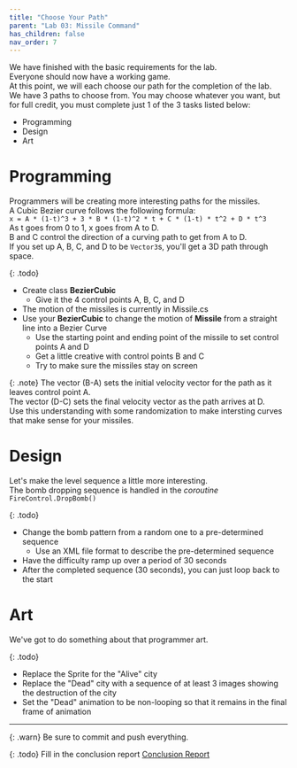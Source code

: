 ```yaml
---
title: "Choose Your Path"
parent: "Lab 03: Missile Command"
has_children: false
nav_order: 7
---
```


We have finished with the basic requirements for the lab.\
Everyone should now have a working game.\
At this point, we will each choose our path for the completion of the lab.\
We have 3 paths to choose from. You may choose whatever you want, but for full credit, you must complete just 1 of the 3 tasks listed below:
* Programming
* Design
* Art

# Programming
Programmers will be creating more interesting paths for the missiles.\
A Cubic Bezier curve follows the following formula:\
`x = A * (1-t)^3 + 3 * B * (1-t)^2 * t + C * (1-t) * t^2 + D * t^3`\
As t goes from 0 to 1, x goes from A to D.\
B and C control the direction of a curving path to get from A to D.\
If you set up A, B, C, and D to be `Vector3`s, you'll get a 3D path through space.

{: .todo}
* Create class **BezierCubic**
    * Give it the 4 control points A, B, C, and D
* The motion of the missiles is currently in Missile.cs
* Use your **BezierCubic** to change the motion of **Missile** from a straight line into a Bezier Curve
    * Use the starting point and ending point of the missile to set control points A and D
    * Get a little creative with control points B and C
    * Try to make sure the missiles stay on screen

{: .note}
The vector (B-A) sets the initial velocity vector for the path as it leaves control point A.\
The vector (D-C) sets the final velocity vector as the path arrives at D.\
Use this understanding with some randomization to make intersting curves that make sense for your missiles.

# Design
Let's make the level sequence a little more interesting.\
The bomb dropping sequence is handled in the *coroutine* `FireControl.DropBomb()`

{: .todo}
* Change the bomb pattern from a random one to a pre-determined sequence
	* Use an XML file format to describe the pre-determined sequence
* Have the difficulty ramp up over a period of 30 seconds
* After the completed sequence (30 seconds), you can just loop back to the start

# Art
We've got to do something about that programmer art.

{: .todo}
* Replace the Sprite for the "Alive" city
* Replace the "Dead" city with a sequence of at least 3 images showing the destruction of the city
* Set the "Dead" animation to be non-looping so that it remains in the final frame of animation

------

{: .warn}
Be sure to commit and push everything.

{: .todo}
Fill in the conclusion report
[Conclusion Report](https://forms.gle/Z4dyzw5e6Tpjeb6W8)